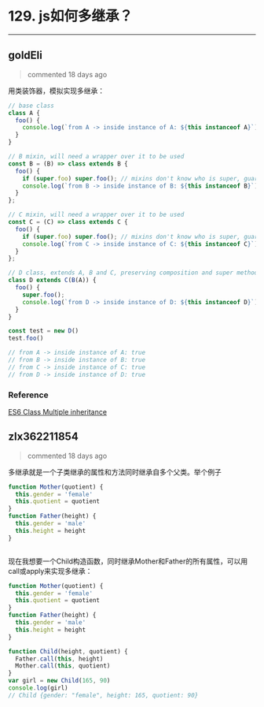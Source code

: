 
 # 129. js如何多继承？ 
  
 ***
## goldEli 
 > commented 18 days ago 

用类装饰器，模拟实现多继承：


```javascript
// base class
class A {  
  foo() {
    console.log(`from A -> inside instance of A: ${this instanceof A}`);
  }
}

// B mixin, will need a wrapper over it to be used
const B = (B) => class extends B {
  foo() {
    if (super.foo) super.foo(); // mixins don't know who is super, guard against not having the method
    console.log(`from B -> inside instance of B: ${this instanceof B}`);
  }
};

// C mixin, will need a wrapper over it to be used
const C = (C) => class extends C {
  foo() {
    if (super.foo) super.foo(); // mixins don't know who is super, guard against not having the method
    console.log(`from C -> inside instance of C: ${this instanceof C}`);
  }
};

// D class, extends A, B and C, preserving composition and super method
class D extends C(B(A)) {  
  foo() {
    super.foo();
    console.log(`from D -> inside instance of D: ${this instanceof D}`);
  }
}

const test = new D()
test.foo()

// from A -> inside instance of A: true
// from B -> inside instance of B: true
// from C -> inside instance of C: true
// from D -> inside instance of D: true

```

### Reference

[ES6 Class Multiple inheritance](https://stackoverflow.com/questions/29879267/es6-class-multiple-inheritance)
## zlx362211854 
 > commented 18 days ago 

多继承就是一个子类继承的属性和方法同时继承自多个父类。举个例子

```js
function Mother(quotient) {
  this.gender = 'female'
  this.quotient = quotient
}
function Father(height) {
  this.gender = 'male'
  this.height = height
}



```
现在我想要一个Child构造函数，同时继承Mother和Father的所有属性，可以用call或apply来实现多继承：

```js
function Mother(quotient) {
  this.gender = 'female'
  this.quotient = quotient
}
function Father(height) {
  this.gender = 'male'
  this.height = height
}

function Child(height, quotient) {
  Father.call(this, height)
  Mother.call(this, quotient)
}
var girl = new Child(165, 90)
console.log(girl)
// Child {gender: "female", height: 165, quotient: 90}

```
